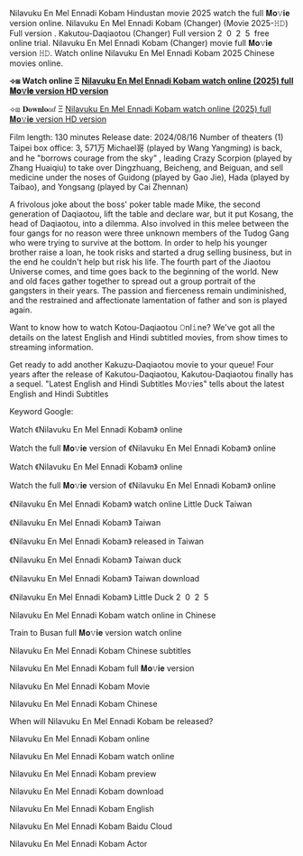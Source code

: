 Nilavuku En Mel Ennadi Kobam Hindustan movie 2͏0͏2͏5͏ watch the full 𝐌𝐨𝚟𝐢𝐞 version online. Nilavuku En Mel Ennadi Kobam (Changer) (Movie 2͏0͏2͏5͏-𝙷𝙳) Full version . Kakutou-Daqiaotou (Changer) Full version 2 ͏ 0 ͏ 2 ͏ 5 ͏ free online trial. Nilavuku En Mel Ennadi Kobam (Changer) movie full 𝐌𝐨𝚟𝐢𝐞 version 𝙷𝙳. Watch online Nilavuku En Mel Ennadi Kobam 2͏0͏2͏5͏ Chinese movies online.

**⟢⧆ Watch online Ξ [Nilavuku En Mel Ennadi Kobam watch online (2͏0͏2͏5͏) full 𝐌𝐨𝚟𝐢𝐞 version HD version](https://t.co/Cz2boR7OOj)**

⟢⧆ 𝐃𝐨𝐰𝐧𝐥𝐨𝑎𝑑 Ξ [Nilavuku En Mel Ennadi Kobam watch online (2͏0͏2͏5͏) full 𝐌𝐨𝚟𝐢𝐞 version HD version](https://t.co/Cz2boR7OOj)

Film length: 1͏3͏0͏ minutes Release date: 2͏0͏2͏4͏/0͏8͏/1͏6͏ Number of theaters (1͏) Taipei box office: 3͏, 5͏7͏1͏万 M͏i͏c͏h͏a͏e͏l͏哥 (played by Wang Yangming) is back, and he "borrows courage from the sky" , leading Crazy Scorpion (played by Zhang Huaiqiu) to take over Dingzhuang, Beicheng, and Beiguan, and sell medicine under the noses of Guidong (played by Gao Jie), Hada (played by Taibao), and Yongsang (played by Cai Zhennan)

A frivolous joke about the boss' poker table made Mike, the second generation of Daqiaotou, lift the table and declare war, but it put Kosang, the head of Daqiaotou, into a dilemma. Also involved in this melee between the four gangs for no reason were three unknown members of the Tudog Gang who were trying to survive at the bottom. In order to help his younger brother raise a loan, he took risks and started a drug selling business, but in the end he couldn't help but risk his life. The fourth part of the Jiaotou Universe comes, and time goes back to the beginning of the world. New and old faces gather together to spread out a group portrait of the gangsters in their years. The passion and fierceness remain undiminished, and the restrained and affectionate lamentation of father and son is played again.

Want to know how to watch Kotou-Daqiaotou 𝙾n͏l͏𝚒n͏e͏? We've got all the details on the latest English and Hindi subtitled movies, from show times to streaming information.

Get ready to add another Kakuzu-Daqiaotou movie to your queue! Four years after the release of Kakutou-Daqiaotou, Kakutou-Daqiaotou finally has a sequel. "Latest English and Hindi Subtitles M͏o͏𝚟i͏e͏s͏" tells about the latest English and Hindi Subtitles

Keyword Google:

Watch 《Nilavuku En Mel Ennadi Kobam》 online

Watch the full 𝐌𝐨𝚟𝐢𝐞 version of 《Nilavuku En Mel Ennadi Kobam》 online

Watch 《Nilavuku En Mel Ennadi Kobam》 online

Watch the full 𝐌𝐨𝚟𝐢𝐞 version of 《Nilavuku En Mel Ennadi Kobam》 online

《Nilavuku En Mel Ennadi Kobam》 watch online Little Duck Taiwan

《Nilavuku En Mel Ennadi Kobam》 Taiwan

《Nilavuku En Mel Ennadi Kobam》 released in Taiwan

《Nilavuku En Mel Ennadi Kobam》 Taiwan duck

《Nilavuku En Mel Ennadi Kobam》 Taiwan download

《Nilavuku En Mel Ennadi Kobam》 Little Duck 2 ͏ 0 ͏ 2 ͏ 5 ͏

Nilavuku En Mel Ennadi Kobam watch online in Chinese

Train to Busan full 𝐌𝐨𝚟𝐢𝐞 version watch online

Nilavuku En Mel Ennadi Kobam Chinese subtitles

Nilavuku En Mel Ennadi Kobam full 𝐌𝐨𝚟𝐢𝐞 version

Nilavuku En Mel Ennadi Kobam Movie

Nilavuku En Mel Ennadi Kobam Chinese

When will Nilavuku En Mel Ennadi Kobam be released?

Nilavuku En Mel Ennadi Kobam online

Nilavuku En Mel Ennadi Kobam watch online

Nilavuku En Mel Ennadi Kobam preview

Nilavuku En Mel Ennadi Kobam download

Nilavuku En Mel Ennadi Kobam English

Nilavuku En Mel Ennadi Kobam Baidu Cloud

Nilavuku En Mel Ennadi Kobam Actor
